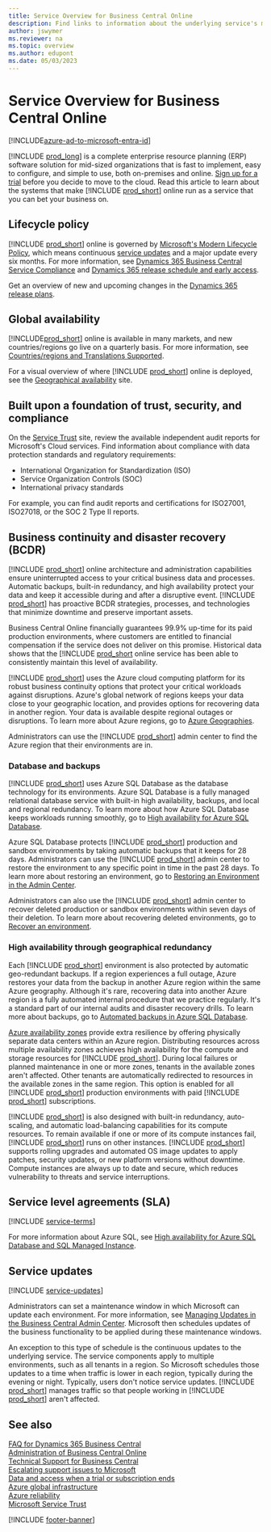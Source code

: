 ```yaml
---
title: Service Overview for Business Central Online
description: Find links to information about the underlying service's maintenance schedule, and the systems that make Business Central online a reliable platform to run your business on.
author: jswymer
ms.reviewer: na
ms.topic: overview
ms.author: edupont
ms.date: 05/03/2023
---
```


# Service Overview for Business Central Online

[!INCLUDE[azure-ad-to-microsoft-entra-id](~/../shared-content/shared/azure-ad-to-microsoft-entra-id.md)]

[!INCLUDE [prod_long](includes/prod_long.md)] is a complete enterprise resource planning (ERP) software solution for mid-sized organizations that is fast to implement, easy to configure, and simple to use, both on-premises and online. [Sign up for a trial](/dynamics365/business-central/across-preview) before you decide to move to the cloud. Read this article to learn about the systems that make [!INCLUDE [prod_short](includes/prod_short.md)] online run as a service that you can bet your business on.  

## Lifecycle policy

[!INCLUDE [prod_short](includes/prod_short.md)] online is governed by [Microsoft's Modern Lifecycle Policy](https://support.microsoft.com/help/30881), which means continuous [service updates](#service-updates) and a major update every six months. For more information, see [Dynamics 365 Business Central Service Compliance](/dynamics365/business-central/compliance/compliance-service-compliance) and [Dynamics 365 release schedule and early access](/dynamics365/get-started/release-schedule).  

Get an overview of new and upcoming changes in the [Dynamics 365 release plans](/dynamics365/release-plans/).  

## Global availability

[!INCLUDE[prod_short](includes/prod_short.md)] online is available in many markets, and new countries/regions go live on a quarterly basis. For more information, see [Countries/regions and Translations Supported](compliance/apptest-countries-and-translations.md).  

For a visual overview of where [!INCLUDE [prod_short](includes/prod_short.md)] online is deployed, see the [Geographical availability](https://dynamics.microsoft.com/availability-reports/georeport/) site.  

## Built upon a foundation of trust, security, and compliance

On the [Service Trust](https://servicetrust.microsoft.com/) site, review the available independent audit reports for Microsoft's Cloud services. Find information about compliance with data protection standards and regulatory requirements:

* International Organization for Standardization (ISO)
* Service Organization Controls (SOC)
* International privacy standards  

For example, you can find audit reports and certifications for ISO27001, ISO27018, or the SOC 2 Type II reports.  

## Business continuity and disaster recovery (BCDR)

[!INCLUDE [prod_short](includes/prod_short.md)] online architecture and administration capabilities ensure uninterrupted access to your critical business data and processes. Automatic backups, built-in redundancy, and high availability protect your data and keep it accessible during and after a disruptive event. [!INCLUDE [prod_short](includes/prod_short.md)] has proactive BCDR strategies, processes, and technologies that minimize downtime and preserve important assets.

Business Central Online financially guarantees 99.9% up-time for its paid production environments, where customers are entitled to financial compensation if the service does not deliver on this promise. <!-- Built-in redundancy implemented on many levels of the service, automated failover and rollback mechanisms, rigid and granular backup policy, as well as-->Historical data shows that the [!INCLUDE [prod_short](includes/prod_short.md) online service has been able to consistently maintain this level of availability.

[!INCLUDE [prod_short](includes/prod_short.md)] uses the Azure cloud computing platform for its robust business continuity options that protect your critical workloads against disruptions. Azure's global network of regions keeps your data close to your geographic location, and provides options for recovering data in another region. Your data is available despite regional outages or disruptions. To learn more about Azure regions, go to [Azure Geographies](https://azure.microsoft.com/explore/global-infrastructure/geographies/#overview).

Administrators can use the [!INCLUDE [prod_short](includes/prod_short.md)] admin center to find the Azure region that their environments are in.

### Database and backups

[!INCLUDE [prod_short](includes/prod_short.md)] uses Azure SQL Database as the database technology for its environments. Azure SQL Database is a fully managed relational database service with built-in high availability, backups, and local and regional redundancy. To learn more about how Azure SQL Database keeps workloads running smoothly, go to [High availability for Azure SQL Database](/azure/azure-sql/database/high-availability-sla).

Azure SQL Database protects [!INCLUDE [prod_short](includes/prod_short.md)] production and sandbox environments by taking automatic backups that it keeps for 28 days. Administrators can use the [!INCLUDE [prod_short](includes/prod_short.md)] admin center to restore the environment to any specific point in time in the past 28 days. To learn more about restoring an environment, go to [Restoring an Environment in the Admin Center](/dynamics365/business-central/dev-itpro/administration/tenant-admin-center-backup-restore).

Administrators can also use the [!INCLUDE [prod_short](includes/prod_short.md)] admin center to recover deleted production or sandbox environments within seven days of their deletion. To learn more about recovering deleted environments, go to [Recover an environment](/dynamics365/business-central/dev-itpro/administration/tenant-admin-center-environments-delete#recover-an-environment).

### High availability through geographical redundancy

Each [!INCLUDE [prod_short](includes/prod_short.md)] environment is also protected by automatic geo-redundant backups. If a region experiences a full outage, Azure restores your data from the backup in another Azure region within the same Azure geography. Although it's rare, recovering data into another Azure region is a fully automated internal procedure that we practice regularly. It's a standard part of our internal audits and disaster recovery drills. To learn more about backups, go to [Automated backups in Azure SQL Database](/azure/azure-sql/database/automated-backups-overview).

[Azure availability zones](/azure/reliability/availability-zones-overview) provide extra resilience by offering physically separate data centers within an Azure region. Distributing resources across multiple availability zones achieves high availability for the compute and storage resources for [!INCLUDE [prod_short](includes/prod_short.md)]. During local failures or planned maintenance in one or more zones, tenants in the available zones aren't affected. Other tenants are automatically redirected to resources in the available zones in the same region. This option is enabled for all [!INCLUDE [prod_short](includes/prod_short.md)] production environments with paid [!INCLUDE [prod_short](includes/prod_short.md)] subscriptions.  

[!INCLUDE [prod_short](includes/prod_short.md)] is also designed with built-in redundancy, auto-scaling, and automatic load-balancing capabilities for its compute resources. To remain available if one or more of its compute instances fail, [!INCLUDE [prod_short](includes/prod_short.md)] runs on other instances. [!INCLUDE [prod_short](includes/prod_short.md)] supports rolling upgrades and automated OS image updates to apply patches, security updates, or new platform versions without downtime. Compute instances are always up to date and secure, which reduces vulnerability to threats and service interruptions.

## Service level agreements (SLA)

[!INCLUDE [service-terms](includes/service-terms.md)]

For more information about Azure SQL, see [High availability for Azure SQL Database and SQL Managed Instance](/azure/azure-sql/database/high-availability-sla).  

## Service updates

[!INCLUDE [service-updates](includes/service-updates.md)]

Administrators can set a maintenance window in which Microsoft can update each environment. For more information, see [Managing Updates in the Business Central Admin Center](administration/tenant-admin-center-update-management.md). Microsoft then schedules updates of the business functionality to be applied during these maintenance windows.  

An exception to this type of schedule is the continuous updates to the underlying service. The service components apply to multiple environments, such as all tenants in a region. So Microsoft schedules those updates to a time when traffic is lower in each region, typically during the evening or night. Typically, users don't notice service updates. [!INCLUDE [prod_short](includes/prod_short.md)] manages traffic so that people working in [!INCLUDE [prod_short](includes/prod_short.md)] aren't affected.  

<!--
## Service operations

[!INCLUDE[prod_short](includes/prod_short.md)] runs globally in many Microsoft Azure datacenters. All parts of the infrastructure and services are continually monitored and optimized to deliver the best possible experience. Most service operations and optimizations happen without users being aware of them. In some situations, user interaction is needed, like reconnecting to [!INCLUDE[prod_short](includes/prod_short.md)] or refreshing the browser. Users will be notified directly in the browser if any action is required on their part. Users are asked to take action before the optimizations are applied on the service. This way, they can continue to work without further interruptions. Service operations happen all day, every day, to always provide best experience.

## Service reliability engineering

Microsoft regularly ships feature updates to the underlying service and targeted on-demand fixes to address service quality issues. The release process includes a comprehensive set of quality gates:

* Thorough code reviews
* Ad-hoc testing
* Automated component-based and scenario-based tests
* Feature flighting
* Regional safe deployment

However, even with these safeguards, live site incidents can and do happen. Live site incidents can be divided into several categories:

* Dependent-service issues, such as Microsoft Entra ID, Azure SQL, Storage, virtual machine scale set, Service Fabric, and so on  

* Infrastructure outage, such as a hardware failure or data center failure  

* Configuration issues for [!INCLUDE [prod_short](includes/prod_short.md)] environments, such as insufficient capacity  

* Code regressions in [!INCLUDE [prod_short](includes/prod_short.md)] online  

* Customer-specific misconfiguration, such as bad queries or reports, or other types of problematic AL code  

Reducing the incident volume is one way to decrease live site burden and to improve customer satisfaction. However, it isn't always possible to so. For example, when incident categories are outside the [!INCLUDE [prod_short](includes/prod_short.md)] team's direct control. Also, as the service footprint expands to support rapid growth in usage, the probability of an incident occurring due to external factors increases. High incident counts can happen, even in cases where the [!INCLUDE [prod_short](includes/prod_short.md)] service has minimal service code regressions, and where the service has met or exceeded its Service Level Objective (SLO) for an overall reliability of 99.95%. The [!INCLUDE [prod_short](includes/prod_short.md)] team devotes significant resources to reducing incident costs to a level that is sustainable, by both financial and engineering measures.  

### Live site incident process

When investigating live site incidents, the [!INCLUDE [prod_short](includes/prod_short.md)] team follows a standard operational process that's common across Microsoft and the industry.  

The following diagram illustrates the main steps in the lifecycle of standard live site incident management.  

:::image type="content" source="media/service-overview-livesite.png" alt-text="Visual showing the live site incident process handling lifecycle.":::

In the first phase, which is the **service monitoring** phase, the development and operations (DevOps) team works with engineers, program managers, and the Senior Leadership Team to define Service Level Indicators (SLIs) and Service Level Objectives (SLOs) for both major scenarios and minor scenarios. These objectives apply to different metrics of the service, including scenario/component reliability, scenario/component performance (latency), and resource consumption. The live site team and product team then craft alerts that monitor Service Level Indicators (SLIs) against agreed upon targets. When violations are detected, an alert is triggered for investigation.  

In the second phase, which is the **incident response** phase, processes are structured to facilitate the following results:

* Prompt and targeted notification to customers  
* Analysis of affected service components and workflows  
* Targeted mitigation of incident impact  

In the final phase, which is the **continuous improvement** phase, the team focuses on completing a post-mortem analysis and resolution of any identified process, monitoring, or configuration or code fixes. Based on overall severity and risk of reoccurrence, the fixes are then prioritized against the team's general engineering backlog.  

### Our practices for service monitoring

The [!INCLUDE [prod_short](includes/prod_short.md)] team emphasizes a consistent, data-driven, and customer-centric approach to its live site operations. Defining Service Level Indicators (SLIs) and implementing live site monitoring alerts are part of the approval criteria for enabling any new [!INCLUDE [prod_short](includes/prod_short.md)] feature in production. Product group engineers also include steps for investigation and mitigation of alerts when they occur using a template Troubleshooting Guide (TSG).  

One way in which the [!INCLUDE [prod_short](includes/prod_short.md)] team enables exponential service growth is by using a DevOps team. These individuals are skilled with service architecture, automation and incident management practices, and are embedded within incidents to drive end-to-end resolution. The DevOps team uses a rotational model, where engineering leaders from the product group assume an incident manager role for a scheduled number of days. The DevOps team ensures that a consistent group of individuals drive live site improvements and incorporate learnings from previous incidents in future escalations. The DevOps team also assists with large-scale drills that test Business Continuity and Disaster Recovery (BCDR) capabilities of the service.  

DevOps practices also enforce alert quality in several ways:  

* TSGs include impact analysis and escalation policy  

* Alerts execute for the shortest time possible for faster detection  

* Alerts use reliability thresholds instead of absolute limits to scale clusters of different sizes  

### Our practices for incident response

When an automated live site incident is created for [!INCLUDE [prod_short](includes/prod_short.md)], one of the first priorities is to notify customers of potential impact. Azure's target notification time is 15 minutes. That target can be difficult to achieve, depending on the number of teams that are involved and the complexity of the incident. Communications in such cases are at risk of being late or inaccurate due to required manual analysis. Azure Monitoring offers centralized monitoring and alerting solutions that can detect impact to certain metrics within this time window.  

The [!INCLUDE [prod_short](includes/prod_short.md)] live site philosophy emphasizes automated resolution of incidents to improve overall scalability and sustainability of the service. The emphasis on automation enables mitigation at scale and can potentially avoid costly rollbacks or risky expedited fixes to production systems. When manual investigation is required, [!INCLUDE [prod_short](includes/prod_short.md)] adopts a tiered approach with initial investigation done by a dedicated DevOps team. DevOps team members are experienced in managing live site incidents, facilitating cross-team communication, and driving mitigation. In cases where the acting DevOps team member requires more context on an impacted scenario/component, they may engage the Subject Matter Expert (SME) of that area for guidance. Finally, the SME team conducts simulations of system component failures to understand and to mitigate issues in advance of an active live site incident.  

Once the affected component/scenario of the service is determined, the [!INCLUDE [prod_short](includes/prod_short.md)] team has multiple techniques for quickly mitigating impact. The following are some of the techniques:

* **Activate side-by-side deployment infrastructure:** [!INCLUDE [prod_short](includes/prod_short.md)] supports running different versioned workloads in the same cluster. That allows the team to run a new (or previous) version of a specific workload for certain customers without triggering a full-scale deployment (or rollback). The approach can reduce mitigation time and lower overall deployment risk.
* **Execute Business Continuity/Disaster Recovery (BCDR) process:** Allows the team to failover primary workloads to this alternate environment, typically within minutes, if there's a serious issue in a new service version. BCDR can also be used when environmental factors or dependent services prevent the primary cluster/region from operating normally.
* **Leverage resiliency of dependent services:** [!INCLUDE [prod_short](includes/prod_short.md)] proactively evaluates and invests in resiliency and redundancy efforts for all dependent services (such as SQL and Key Vault). Resiliency includes sufficient component monitoring to detect upstream/downstream regressions and local, zonal, and regional redundancy (where applicable). Investing in these capabilities ensures that tooling exists for automatic or manual triggering of recovery operations to mitigate impact from an affected dependency.

### Our practices for continuous improvement

The [!INCLUDE [prod_short](includes/prod_short.md)] team reviews all customer-impacting incidents during a Weekly Service Review. All engineering groups that contribute to the [!INCLUDE [prod_short](includes/prod_short.md)] service participate in the reviews. The review disseminates key learnings from the incident to leaders across the organization and provides an opportunity to adapt our processes to close gaps and address inefficiencies.  

Prior to review, the DevOps team prepares post-mortem content and identifies preliminary repair items for the live site team and product development team. Items may include code fixes, augmented telemetry, or updated alerts/TSGs. [!INCLUDE [prod_short](includes/prod_short.md)] DevOps teams are familiar with many of these areas. Typically, they'll make the adjustments in real time while they respond to an active incident. Doing so helps to ensure that changes are incorporated into the system in time to detect reoccurrence of a similar issue. The detailed analysis by the live site team helps the product development team to design a more resilient, scalable, and supportable product.  

Beyond review of specific postmortems, the [!INCLUDE [prod_short](includes/prod_short.md)] team also generates reports on aggregate incident data to identify opportunities for service improvement, For example, future automation of incident mitigation or product fixes. The reporting combines data from multiple sources, including the customer support team, automated alerting, and service telemetry. The consolidated view provides visibility into those issues that are most negatively impacting service and team health. The [!INCLUDE [prod_short](includes/prod_short.md)] team uses overall ROI to prioritize improvements.  

### Release management and deployment process

[!INCLUDE [prod_short](includes/prod_short.md)] releases weekly feature updates to the service and on-demand targeted fixes to address service quality issues. The approach is intended to balance speed and safety. Any code change in [!INCLUDE [prod_short](includes/prod_short.md)] passes through various validation stages before being deployed broadly to external customers.  

Every change to the [!INCLUDE [prod_short](includes/prod_short.md)] code base passes through automated component and end-to-end tests. These tests validate common scenarios and ensure that interactions yield expected results. In addition, [!INCLUDE [prod_short](includes/prod_short.md)] uses a Continuous Integration/Continuous Deployment (**CI/CD**) pipeline on main development branches to detect other issues that are cost-prohibitive to identify on a per-change basis. The CI/CD process triggers a full cluster build out and various synthetic tests that must pass before a change can enter the next stage in the release process. Approved CI/CD builds are deployed to internal test environments for more automated and manual validation before they're included in weekly feature updates. The process means that a change will be incorporated into a candidate release within 1 to 7 days after it's complete.  

A feature update then passes through various official deployment rings of [!INCLUDE [prod_short](includes/prod_short.md)]'s safe deployment process. The updated product build is applied first to an internal cluster that hosts content for the [!INCLUDE [prod_short](includes/prod_short.md)] team, followed by the internal cluster that all employees across Microsoft use. The changes wait in each of these environments prior to moving to the final step: production deployment. Here, the deployment team adopts a gradual rollout process. The process selectively applies the new build by region to allow for validation in one region prior to broad application.  

Scaling this deployment model to handle exponential service growth is accomplished in several ways, as the following bullets describe:  

* **Automation**: [!INCLUDE [prod_short](includes/prod_short.md)] deployments are essentially *zero-touch* with little to no interaction required by the deployment team. Prebuilt rollout specifications exist for multiple deployment scenarios. Deployment configuration is validated at build-time to avoid unexpected errors during live deployment roll-outs.  

* **Incident Response Process**: Deployment issues are handled like other live site incidents using techniques that are discussed in more detail in the other sections of this article. Engineers analyze issues with a focus on immediate mitigation. They then follow up with manual or automated process changes to prevent reoccurrence.  

* **Feature Management/Exposure Control**: [!INCLUDE [prod_short](includes/prod_short.md)] applies a comprehensive framework for selectively exposing new features to customers. Feature exposure is independent of deployment cadences. It allows code for new scenarios to be deployed in a disabled state until it has passed all quality bars. Also, new features can be exposed to a subset of the overall [!INCLUDE [prod_short](includes/prod_short.md)] population as an extra validation step prior to enabling them globally. If an issue is detected, the [!INCLUDE [prod_short](includes/prod_short.md)] feature management service lets you disable features in seconds, without waiting for more time-consuming deployment rollback operations.  

These features have enabled the [!INCLUDE [prod_short](includes/prod_short.md)] team to improve the success rate of deployments while absorbing a high year-over-year growth in monthly deployments.  -->

## See also

[FAQ for Dynamics 365 Business Central](faq.yml)  
[Administration of Business Central Online](administration/tenant-administration.md)  
[Technical Support for Business Central](technical-support.md)  
[Escalating support issues to Microsoft](administration/manage-technical-support.md#escalating-support-issues-to-microsoft)  
[Data and access when a trial or subscription ends](administration/tenant-administration.md#expire)  
[Azure global infrastructure](https://azure.microsoft.com/global-infrastructure)  
[Azure reliability](https://azure.microsoft.com/features/reliability/)  
[Microsoft Service Trust](https://servicetrust.microsoft.com/)  

[!INCLUDE [footer-banner](includes/footer-banner.md)]
